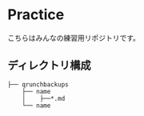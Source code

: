 # Practice

こちらはみんなの練習用リポジトリです。


## ディレクトリ構成
```
├── qrunchbackups
    ├── name
    │    ├──*.md
    └── name
```
